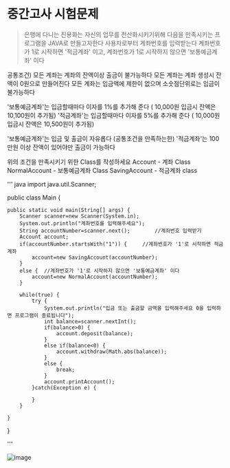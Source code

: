 # 중간고사 시험문제

> 은행에 다니는 진용화는 자신의 업무를 전산화시키기위해 다음을 만족시키는 프로그램을 JAVA로 만들고자한다
> 사용자로부터 계좌번호를 입력받는다
> 계좌번호가 1로 시작하면 '적금계좌' 이고,
> 계좌번호가 1로 시작하지 않으면 '보통예금계좌' 이다


공통조건)
모든 계좌는 계좌의 잔액이상 출금이 불가능하다
모든 계좌는 계좌 생성시 잔액이 0원으로 만들어진다
모든 계좌는 입금액에 제한이 없으며 소숫점단위로는 입금이 불가능하다

'보통예금계좌'는 입금할때마다 이자를 1%를 추가해 준다 ( 10,000원 입금시 잔액은 10,100원이 추가됨)
'적금계좌'는 입금할때마다 이자를 5%를 추가해 준다 ( 10,000원 입금시 잔액은 10,500원이 추가됨)

'보통예금계좌'는 입금 및 출금이 자유롭다 (공통조건을 만족하는한)
'적금계좌'는 100만원 이상 잔액이 있어야만 출금이 가능하다


위의 조건을 만족시키기 위한 Class를 작성하세요
Account - 계좌 Class
NormalAccount - 보통예금계좌 Class
SavingAccount - 적금계좌 class

''' java
import java.util.Scanner;

public class Main {
	
	public static void main(String[] args) {
		Scanner scanner=new Scanner(System.in);
		System.out.println("계좌번호를 입력해주세요");
		String accountNumber=scanner.next();		//계좌번호 입력받기
		Account account;
		if(accountNumber.startsWith("1")) {		//계좌번호가 '1'로 시작하면 적금계좌
			account=new SavingAccount(accountNumber);
		}
		else {	//계좌번호가 '1'로 시작하지 않으면 '보통예금계좌' 이다
			account=new NormalAccount(accountNumber);
		}
		
		while(true) {
			try {
				System.out.println("입금 또는 출금할 금액을 입력해주세요 0을 입력하면 프로그램이 종료됩니다");
				int balance=scanner.nextInt();
				if(balance>0) {
					account.deposit(balance);
				}
				else if(balance<0) {
					account.withdraw(Math.abs(balance));
				}
				else {
					break;
				}
				account.printAccount();
			}catch(Exception e) {

			}
		}
		
	}
}

'''


![image](https://user-images.githubusercontent.com/21700482/163700531-85f8c86e-f4c1-46b1-8820-a2e482ac096e.png)

